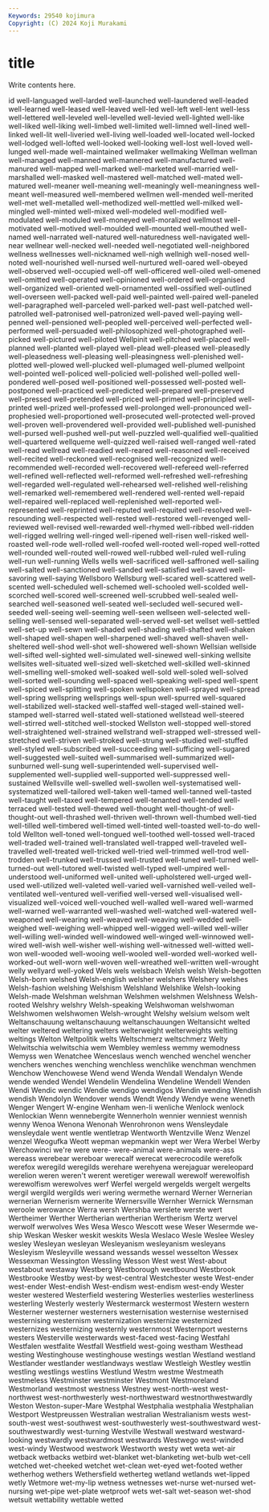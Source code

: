 ```yaml
---
Keywords: 29540 kojimura
Copyright: (C) 2024 Koji Murakami
---
```


# title

Write contents here.



id well-languaged well-larded well-launched well-laundered well-leaded
well-learned well-leased well-leaved well-led well-left well-lent well-less well-lettered well-leveled well-levelled
well-levied well-lighted well-like well-liked well-liking well-limbed well-limited well-limned well-lined well-linked
well-lit well-liveried well-living well-loaded well-located well-locked well-lodged well-lofted well-looked well-looking
well-lost well-loved well-lunged well-made well-maintained wellmaker wellmaking Wellman wellman well-managed
well-manned well-mannered well-manufactured well-manured well-mapped well-marked well-marketed well-married well-marshalled well-masked
well-mastered well-matched well-mated well-matured well-meaner well-meaning well-meaningly well-meaningness well-meant well-measured
well-membered wellmen well-mended well-merited well-met well-metalled well-methodized well-mettled well-milked well-mingled
well-minted well-mixed well-modeled well-modified well-modulated well-moduled well-moneyed well-moralized wellmost well-motivated
well-motived well-moulded well-mounted well-mouthed well-named well-narrated well-natured well-naturedness well-navigated well-near
wellnear well-necked well-needed well-negotiated well-neighbored wellness wellnesses well-nicknamed well-nigh wellnigh
well-nosed well-noted well-nourished well-nursed well-nurtured well-oared well-obeyed well-observed well-occupied well-off
well-officered well-oiled well-omened well-omitted well-operated well-opinioned well-ordered well-organised well-organized well-oriented
well-ornamented well-ossified well-outlined well-overseen well-packed well-paid well-painted well-paired well-paneled well-paragraphed
well-parceled well-parked well-past well-patched well-patrolled well-patronised well-patronized well-paved well-paying well-penned
well-pensioned well-peopled well-perceived well-perfected well-performed well-persuaded well-philosophized well-photographed well-picked well-pictured
well-piloted Wellpinit well-pitched well-placed well-planned well-planted well-played well-plead well-pleased well-pleasedly
well-pleasedness well-pleasing well-pleasingness well-plenished well-plotted well-plowed well-plucked well-plumaged well-plumed wellpoint
well-pointed well-policed well-policied well-polished well-polled well-pondered well-posed well-positioned well-possessed well-posted
well-postponed well-practiced well-predicted well-prepared well-preserved well-pressed well-pretended well-priced well-primed well-principled
well-printed well-prized well-professed well-prolonged well-pronounced well-prophesied well-proportioned well-prosecuted well-protected well-proved
well-proven well-provendered well-provided well-published well-punished well-pursed well-pushed well-put well-puzzled well-qualified
well-qualitied well-quartered wellqueme well-quizzed well-raised well-ranged well-rated well-read wellread well-readied
well-reared well-reasoned well-received well-recited well-reckoned well-recognised well-recognized well-recommended well-recorded well-recovered
well-refereed well-referred well-refined well-reflected well-reformed well-refreshed well-refreshing well-regarded well-regulated well-rehearsed
well-relished well-relishing well-remarked well-remembered well-rendered well-rented well-repaid well-repaired well-replaced well-replenished
well-reported well-represented well-reprinted well-reputed well-requited well-resolved well-resounding well-respected well-rested well-restored
well-revenged well-reviewed well-revised well-rewarded well-rhymed well-ribbed well-ridden well-rigged wellring well-ringed
well-ripened well-risen well-risked well-roasted well-rode well-rolled well-roofed well-rooted well-roped well-rotted
well-rounded well-routed well-rowed well-rubbed well-ruled well-ruling well-run well-running Wells wells
well-sacrificed well-saffroned well-sailing well-salted well-sanctioned well-sanded well-satisfied well-saved well-savoring well-saying
Wellsboro Wellsburg well-scared well-scattered well-scented well-scheduled well-schemed well-schooled well-scolded well-scorched
well-scored well-screened well-scrubbed well-sealed well-searched well-seasoned well-seated well-secluded well-secured well-seeded
well-seeing well-seeming well-seen wellseen well-selected well-selling well-sensed well-separated well-served well-set
wellset well-settled well-set-up well-sewn well-shaded well-shading well-shafted well-shaken well-shaped well-shapen
well-sharpened well-shaved well-shaven well-sheltered well-shod well-shot well-showered well-shown Wellsian wellside
well-sifted well-sighted well-simulated well-sinewed well-sinking wellsite wellsites well-situated well-sized well-sketched
well-skilled well-skinned well-smelling well-smoked well-soaked well-sold well-soled well-solved well-sorted well-sounding
well-spaced well-speaking well-sped well-spent well-spiced well-splitting well-spoken wellspoken well-sprayed well-spread
well-spring wellspring wellsprings well-spun well-spurred well-squared well-stabilized well-stacked well-staffed well-staged
well-stained well-stamped well-starred well-stated well-stationed wellstead well-steered well-stirred well-stitched well-stocked
Wellston well-stopped well-stored well-straightened well-strained wellstrand well-strapped well-stressed well-stretched well-striven
well-stroked well-strung well-studied well-stuffed well-styled well-subscribed well-succeeding well-sufficing well-sugared well-suggested
well-suited well-summarised well-summarized well-sunburned well-sung well-superintended well-supervised well-supplemented well-supplied well-supported
well-suppressed well-sustained Wellsville well-swelled well-swollen well-systematised well-systematized well-tailored well-taken well-tamed
well-tanned well-tasted well-taught well-taxed well-tempered well-tenanted well-tended well-terraced well-tested well-thewed
well-thought well-thought-of well-thought-out well-thrashed well-thriven well-thrown well-thumbed well-tied well-tilled well-timbered
well-timed well-tinted well-toasted well-to-do well-told Wellton well-toned well-tongued well-toothed well-tossed
well-traced well-traded well-trained well-translated well-trapped well-traveled well-travelled well-treated well-tricked well-tried
well-trimmed well-trod well-trodden well-trunked well-trussed well-trusted well-tuned well-turned well-turned-out well-tutored
well-twisted well-typed well-umpired well-understood well-uniformed well-united well-upholstered well-urged well-used well-utilized
well-valeted well-varied well-varnished well-veiled well-ventilated well-ventured well-verified well-versed well-visualised well-visualized
well-voiced well-vouched well-walled well-wared well-warmed well-warned well-warranted well-washed well-watched well-watered
well-weaponed well-wearing well-weaved well-weaving well-wedded well-weighed well-weighing well-whipped well-wigged well-willed
well-willer well-willing well-winded well-windowed well-winged well-winnowed well-wired well-wish well-wisher well-wishing
well-witnessed well-witted well-won well-wooded well-wooing well-wooled well-worded well-worked well-worked-out well-worn
well-woven well-wreathed well-written well-wrought welly wellyard well-yoked Wels wels welsbach
Welsh welsh Welsh-begotten Welsh-born welshed Welsh-english welsher welshers Welshery welshes
Welsh-fashion welshing Welshism Welshland Welshlike Welsh-looking Welsh-made Welshman welshman Welshmen
welshmen Welshness Welsh-rooted Welshry welshry Welsh-speaking Welshwoman welshwoman Welshwomen welshwomen
Welsh-wrought Welshy welsium welsom welt Weltanschauung weltanschauung weltanschauungen Weltansicht welted
welter weltered weltering welters welterweight welterweights welting weltings Welton Weltpolitik
welts Weltschmerz weltschmerz Welty Welwitschia welwitschia wem Wembley wemless wemmy
wemodness Wemyss wen Wenatchee Wenceslaus wench wenched wenchel wencher wenchers
wenches wenching wenchless wenchlike wenchman wenchmen Wenchow Wenchowese Wend wend
Wenda Wendall Wendalyn Wende wende wended Wendel Wendelin Wendelina Wendeline
Wendell Wenden Wendi Wendic wendic Wendie wendigo wendigos Wendin wending
Wendish wendish Wendolyn Wendover wends Wendt Wendy Wendye wene weneth
Wenger Wengert W-engine Wenham wen-li wenliche Wenlock wenlock Wenlockian Wenn
wennebergite Wennerholn wennier wenniest wennish wenny Wenoa Wenona Wenonah Wenrohronon
wens Wensleydale wensleydale went wentle wentletrap Wentworth Wentzville Wenz Wenzel
wenzel Weogufka Weott wepman wepmankin wept wer Wera Werbel Werby
Werchowinci we're were were- were-animal were-animals were-ass wereass werebear wereboar
werecalf werecat werecrocodile werefolk werefox weregild weregilds werehare werehyena werejaguar
wereleopard werelion weren weren't werent weretiger werewall werewolf werewolfish werewolfism
werewolves werf Werfel wergeld wergelds wergelt wergelts wergil wergild wergilds
weri wering wermethe wernard Werner Wernerian wernerian Wernerism wernerite Wernersville
Wernher Wernick Wernsman weroole werowance Werra wersh Wershba werslete werste
wert Wertheimer Werther Wertherian wertherian Wertherism Wertz wervel werwolf werwolves
Wes Wesa Wesco Wescott wese Weser Wesermde we-ship Weskan Wesker
weskit weskits Wesla Weslaco Wesle Weslee Wesley wesley Wesleyan wesleyan
Wesleyanism wesleyanism wesleyans Wesleyism Wesleyville wessand wessands wessel wesselton Wessex
Wessexman Wessington Wessling Wesson West west West-about westabout westaway Westberg
Westborough westbound Westbrook Westbrooke Westby west-by west-central Westchester weste West-ender
west-ender West-endish West-endism west-endism west-endy Wester wester westered Westerfield westering
Westerlies westerlies westerliness westerling Westerly westerly Westermarck westermost Western western
Westerner westerner westerners westernisation westernise westernised westernising westernism westernization westernize
westernized westernizes westernizing westernly westernmost Westernport westerns westers Westerville westerwards
west-faced west-facing Westfahl Westfalen westfalite Westfall Westfield west-going westham Westhead
westing Westinghouse westinghouse westings westlan Westland westland Westlander westlander westlandways
westlaw Westleigh Westley westlin westling westlings westlins Westlund Westm westme
Westmeath westmeless Westminster westminster Westmont Westmoreland Westmorland westmost westness Westney
west-north-west west-northwest west-northwesterly west-northwestward westnorthwestwardly Weston Weston-super-Mare Westphal Westphalia westphalia
Westphalian Westport Westpreussen Westralian westralian Westralianism wests west-south-west west-southwest west-southwesterly
west-southwestward west-southwestwardly west-turning Westville Westwall westward westward-looking westwardly westwardmost westwards
Westwego west-winded west-windy Westwood westwork Westworth westy wet weta wet-air
wetback wetbacks wetbird wet-blanket wet-blanketing wet-bulb wet-cell wetched wet-cheeked wetchet
wet-clean wet-eyed wet-footed wether wetherhog wethers Wethersfield wetherteg wetland wetlands
wet-lipped wetly Wetmore wet-my-lip wetness wetnesses wet-nurse wet-nursed wet-nursing wet-pipe
wet-plate wetproof wets wet-salt wet-season wet-shod wetsuit wettability wettable wetted
